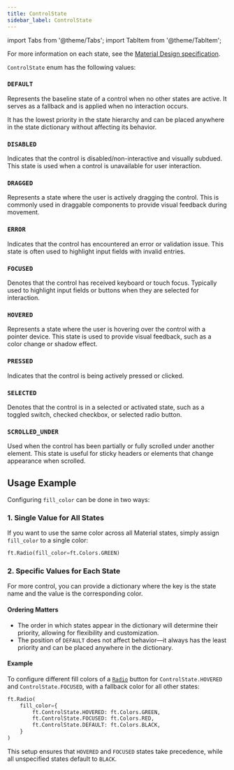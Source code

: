 ```yaml
---
title: ControlState
sidebar_label: ControlState
---
```

import Tabs from '@theme/Tabs';
import TabItem from '@theme/TabItem';

For more information on each state, see
the [Material Design specification](https://m3.material.io/foundations/interaction/states).

`ControlState` enum has the following values:

### `DEFAULT`

Represents the baseline state of a control when no other states are active.
It serves as a fallback and is applied when no interaction occurs.

It has the lowest priority in the state hierarchy and can be placed anywhere in the state dictionary without affecting
its behavior.

### `DISABLED`

Indicates that the control is disabled/non-interactive and visually subdued.
This state is used when a control is unavailable for user interaction.

### `DRAGGED`

Represents a state where the user is actively dragging the control.
This is commonly used in draggable components to provide visual feedback during movement.

### `ERROR`

Indicates that the control has encountered an error or validation issue.
This state is often used to highlight input fields with invalid entries.

### `FOCUSED`

Denotes that the control has received keyboard or touch focus.
Typically used to highlight input fields or buttons when they are selected for interaction.

### `HOVERED`

Represents a state where the user is hovering over the control with a pointer device.
This state is used to provide visual feedback, such as a color change or shadow effect.

### `PRESSED`

Indicates that the control is being actively pressed or clicked.

### `SELECTED`

Denotes that the control is in a selected or activated state, such as a toggled switch, checked checkbox, or selected
radio button.

### `SCROLLED_UNDER`

Used when the control has been partially or fully scrolled under another element.
This state is useful for sticky headers or elements that change appearance when scrolled.

## Usage Example

Configuring `fill_color` can be done in two ways:

### 1. Single Value for All States

If you want to use the same color across all Material states, simply assign `fill_color` to a single color:

```python
ft.Radio(fill_color=ft.Colors.GREEN)
```

### 2. Specific Values for Each State

For more control, you can provide a dictionary where the key is the state name and the value is the corresponding color.

#### **Ordering Matters**

- The order in which states appear in the dictionary will determine their priority, allowing for flexibility and
  customization.
- The position of `DEFAULT` does not affect behavior—it always has the least priority and can be placed anywhere in the
  dictionary.

#### **Example**

To configure different fill colors of a [`Radio`](/docs/controls/radio) button for `ControlState.HOVERED` and
`ControlState.FOCUSED`, with a fallback color for all other states:

```python
ft.Radio(
    fill_color={
        ft.ControlState.HOVERED: ft.Colors.GREEN,
        ft.ControlState.FOCUSED: ft.Colors.RED,
        ft.ControlState.DEFAULT: ft.Colors.BLACK,
    }
)
```

This setup ensures that `HOVERED` and `FOCUSED` states take precedence, while all unspecified states default to `BLACK`.
